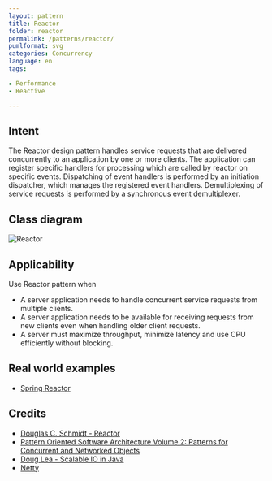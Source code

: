 ```yaml
---
layout: pattern
title: Reactor
folder: reactor
permalink: /patterns/reactor/
pumlformat: svg
categories: Concurrency
language: en
tags:

- Performance
- Reactive

---
```


## Intent

The Reactor design pattern handles service requests that are delivered concurrently to an
application by one or more clients. The application can register specific handlers for processing
which are called by reactor on specific events. Dispatching of event handlers is performed by an
initiation dispatcher, which manages the registered event handlers. Demultiplexing of service
requests is performed by a synchronous event demultiplexer.

## Class diagram

![Reactor](./etc/reactor.png "Reactor")

## Applicability

Use Reactor pattern when

* A server application needs to handle concurrent service requests from multiple clients.
* A server application needs to be available for receiving requests from new clients even when
  handling older client requests.
* A server must maximize throughput, minimize latency and use CPU efficiently without blocking.

## Real world examples

* [Spring Reactor](http://projectreactor.io/)

## Credits

* [Douglas C. Schmidt - Reactor](https://www.dre.vanderbilt.edu/~schmidt/PDF/Reactor.pdf)
* [Pattern Oriented Software Architecture Volume 2: Patterns for Concurrent and Networked Objects](https://www.amazon.com/gp/product/0471606952/ref=as_li_tl?ie=UTF8&camp=1789&creative=9325&creativeASIN=0471606952&linkCode=as2&tag=javadesignpat-20&linkId=889e4af72dca8261129bf14935e0f8dc)
* [Doug Lea - Scalable IO in Java](http://gee.cs.oswego.edu/dl/cpjslides/nio.pdf)
* [Netty](http://netty.io/)
